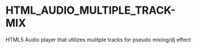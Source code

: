 # HTML_AUDIO_MULTIPLE_TRACK-MIX
HTML5 Audio player that utilizes mulitple tracks for pseudo mixing/dj effect  
